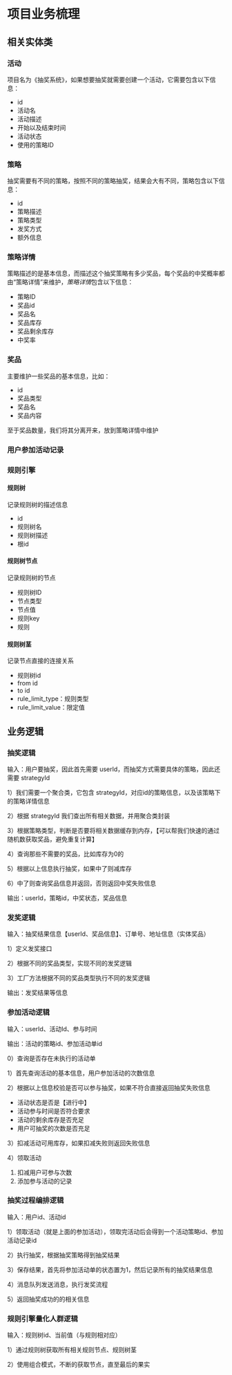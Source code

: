 # 项目业务梳理

## 相关实体类

### 活动

项目名为《抽奖系统》，如果想要抽奖就需要创建一个活动，它需要包含以下信息：

+ id
+ 活动名
+ 活动描述
+ 开始以及结束时间
+ 活动状态
+ 使用的策略ID



### 策略

抽奖需要有不同的策略，按照不同的策略抽奖，结果会大有不同，策略包含以下信息：

+ id
+ 策略描述
+ 策略类型
+ 发奖方式
+ 额外信息

### 策略详情

策略描述的是基本信息，而描述这个抽奖策略有多少奖品，每个奖品的中奖概率都由“策略详情”来维护，*策略详情*包含以下信息：

+ 策略ID
+ 奖品id
+ 奖品名
+ 奖品库存
+ 奖品剩余库存
+ 中奖率

### 奖品

主要维护一些奖品的基本信息，比如：

+ id
+ 奖品类型
+ 奖品名
+ 奖品内容

至于奖品数量，我们将其分离开来，放到策略详情中维护

### 用户参加活动记录



### 规则引擎

#### 规则树

记录规则树的描述信息

+ id
+ 规则树名
+ 规则树描述
+ 根id

#### 规则树节点

记录规则树的节点

+ 规则树ID
+ 节点类型
+ 节点值
+ 规则key
+ 规则

#### 规则树茎

记录节点直接的连接关系

+ 规则树id
+ from id
+ to id
+ rule_limit_type：规则类型
+ rule_limit_value：限定值



## 业务逻辑

### 抽奖逻辑

输入：用户要抽奖，因此首先需要 userId，而抽奖方式需要具体的策略，因此还需要 strategyId

1）我们需要一个聚合类，它包含 strategyId，对应id的策略信息，以及该策略下的策略详情信息

2）根据 strategyId 我们查出所有相关数据，并用聚合类封装

3）根据策略类型，判断是否要将相关数据缓存到内存，【可以帮我们快速的通过随机数获取奖品，避免重复计算】

4）查询那些不需要的奖品，比如库存为0的

5）根据以上信息执行抽奖，如果中了则减库存

6）中了则查询奖品信息并返回，否则返回中奖失败信息

输出：userId，策略id，中奖状态，奖品信息



### 发奖逻辑

输入：抽奖结果信息【userId、奖品信息】、订单号、地址信息（实体奖品）

1）定义发奖接口

2）根据不同的奖品类型，实现不同的发奖逻辑

3）工厂方法根据不同的奖品类型执行不同的发奖逻辑

输出：发奖结果等信息



### 参加活动逻辑

输入：userId、活动Id、参与时间

输出：活动的策略id、参加活动单id

0）查询是否存在未执行的活动单

1）首先查询活动的基本信息，用户参加活动的次数信息

2）根据以上信息校验是否可以参与抽奖，如果不符合直接返回抽奖失败信息

+ 活动状态是否是【进行中】
+ 活动参与时间是否符合要求
+ 活动的剩余库存是否充足
+ 用户可抽奖的次数是否充足

3）扣减活动可用库存，如果扣减失败则返回失败信息

4）领取活动

1. 扣减用户可参与次数
2. 添加参与活动的记录

### 抽奖过程编排逻辑

输入：用户id、活动id

1）领取活动（就是上面的参加活动），领取完活动后会得到一个活动策略id、参加活动记录id

2）执行抽奖，根据抽奖策略得到抽奖结果

3）保存结果，首先将参加活动单的状态置为1，然后记录所有的抽奖结果信息

4）消息队列发送消息，执行发奖流程

5）返回抽奖成功的的相关信息

### 规则引擎量化人群逻辑

输入：规则树id、当前值（与规则相对应）

1）通过规则树获取所有相关规则节点、规则树茎

2）使用组合模式，不断的获取节点，直至最后的果实



